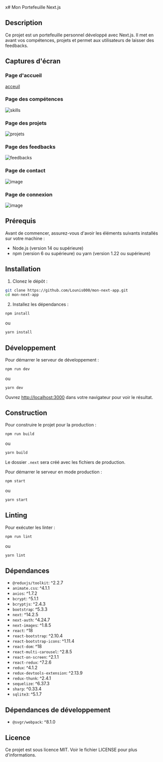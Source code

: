 x# Mon Portefeuille Next.js

## Description

Ce projet est un portefeuille personnel développé avec Next.js. Il met en avant vos compétences, projets et permet aux utilisateurs de laisser des feedbacks.

## Captures d'écran

### Page d'accueil
[acceuil](https://github.com/user-attachments/assets/99af5374-17fb-4e2e-9616-f02e2549f6c5)


### Page des compétences

![skills](https://github.com/user-attachments/assets/d25d1d4e-070a-499f-906f-e56d1fd7bada)

### Page des projets

![projets](https://github.com/user-attachments/assets/2fdbfcdd-7ab7-4198-b1f1-faeb2cb17409)

### Page des feedbacks
![feedbacks](https://github.com/user-attachments/assets/dc5e2d8a-b3ea-4a47-8daa-6140edb37a4b)

### Page de contact 
![image](https://github.com/user-attachments/assets/4fb825a3-7497-4344-ae63-157a9a9753d4)

### Page de connexion 
![image](https://github.com/user-attachments/assets/56b5a3f9-cf79-4e28-952b-40343b5ff0e4)


## Prérequis

Avant de commencer, assurez-vous d'avoir les éléments suivants installés sur votre machine :

- Node.js (version 14 ou supérieure)
- npm (version 6 ou supérieure) ou yarn (version 1.22 ou supérieure)

## Installation

1. Clonez le dépôt :

```bash
git clone https://github.com/Lounis000/mon-next-app.git
cd mon-next-app
```

2. Installez les dépendances :

```bash
npm install
```

ou

```bash
yarn install
```

## Développement

Pour démarrer le serveur de développement :

```bash
npm run dev
```

ou

```bash
yarn dev
```

Ouvrez [http://localhost:3000](http://localhost:3000) dans votre navigateur pour voir le résultat.

## Construction

Pour construire le projet pour la production :

```bash
npm run build
```

ou

```bash
yarn build
```

Le dossier `.next` sera créé avec les fichiers de production.

Pour démarrer le serveur en mode production :

```bash
npm start
```

ou

```bash
yarn start
```

## Linting

Pour exécuter les linter :

```bash
npm run lint
```

ou

```bash
yarn lint
```

## Dépendances

- `@reduxjs/toolkit`: ^2.2.7
- `animate.css`: ^4.1.1
- `axios`: ^1.7.2
- `bcrypt`: ^5.1.1
- `bcryptjs`: ^2.4.3
- `bootstrap`: ^5.3.3
- `next`: ^14.2.5
- `next-auth`: ^4.24.7
- `next-images`: ^1.8.5
- `react`: ^18
- `react-bootstrap`: ^2.10.4
- `react-bootstrap-icons`: ^1.11.4
- `react-dom`: ^18
- `react-multi-carousel`: ^2.8.5
- `react-on-screen`: ^2.1.1
- `react-redux`: ^7.2.6
- `redux`: ^4.1.2
- `redux-devtools-extension`: ^2.13.9
- `redux-thunk`: ^2.4.1
- `sequelize`: ^6.37.3
- `sharp`: ^0.33.4
- `sqlite3`: ^5.1.7

## Dépendances de développement

- `@svgr/webpack`: ^8.1.0

## Licence 

Ce projet est sous licence MIT. Voir le fichier LICENSE pour plus d'informations.
